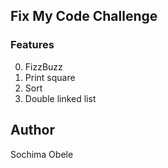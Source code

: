 ## Fix My Code Challenge

### Features
0. FizzBuzz 
1. Print square 
2. Sort 
4. Double linked list 

## Author
Sochima Obele
